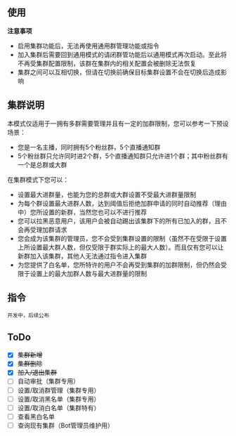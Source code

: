## 使用

**注意事项**

- 启用集群功能后，无法再使用通用群管理功能或指令
- 加入集群后需要回到通用模式的请闭群管功能后以通用模式再次启动。至此将不再受集群配置限制，该群在集群内的相关配置会被删除无法恢复
- 集群之间可以互相切换，但请在切换前确保目标集群设置不会在切换后造成影响

## 集群说明
本模式仅适用于一拥有多群需要管理并且有一定的加群限制，您可以参考一下预设场景：
- 您是一名主播，同时拥有5个粉丝群，5个直播通知群
- 5个粉丝群只允许同时进2个群，5个直播通知群只允许进1个群；其中粉丝群有一个是总群或大群

在集群模式下您可以：
- 设置最大进群量，也能为您的总群或大群设置不受最大进群量限制
- 为每个群设置最大进群人数，达到阈值后拒绝加群申请的同时自动推荐（理由中）您所设置的新群，当然您也可以不进行推荐
- 您可以拉黑恶意用户，该用户会被自动踢出该集群下的所有已加入的群，且不会再受理加群请求
- 您会成为该集群的管理员，您不会受到集群设置的限制（虽然不在受限于设置上所设置最大群人数，但仅受限于群实际上的最大人数）。而且仅有您可以让新群加入该集群，其他人无法通过指令进入集群
- 为您提供了白名单，您所特许的用户不会再受到集群的加群限制，但仍然会受限于设置上的最大加群人数与最大进群量的限制

## 指令
```
开发中，后续公布
```

## ToDo
- [x] ~~集群新增~~
- [x] ~~集群删除~~
- [x] ~~加入/退出集群~~
- [ ] 自动审批（集群专用）
- [ ] 设置/取消群管理（集群专用）
- [ ] 设置/取消黑名单（集群专用）
- [ ] 设置/取消白名单（集群特有）
- [ ] 查看黑白名单
- [ ] 查询现有集群（Bot管理员维护用）